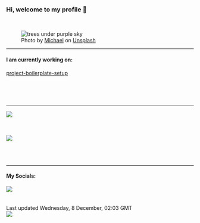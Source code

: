 <h3>Hi, welcome to my profile 👋</h3>

<br />
<figure>
  <img
    src="https://images.unsplash.com/photo-1532230592347-3aed07f8e6e8?crop=entropy&cs=tinysrgb&fit=max&fm=jpg&ixid=MnwyNzQ3MDB8MHwxfHJhbmRvbXx8fHx8fHx8fDE2Mzg5MjQ1NDk&ixlib=rb-1.2.1&q=80&w=1080&auto=format"
    alt="trees under purple sky" 
  />
  <figcaption>Photo by <a
    href="https://unsplash.com/@michael75?utm_source=Profile%20readme&utm_medium=referral">Michael</a> on <a
    href="https://unsplash.com/?utm_source=Profile%20readme&utm_medium=referral">Unsplash</a></figcaption>
</figure>


<hr />
<h4>I am currently working on:</h4>
<a href="https://github.com/ShaneLucy/project-boilerplate-setup">project-boilerplate-setup</a>

<br /><br /><br />

<hr />
<img
  src="https://github-readme-stats.vercel.app/api?username=shanelucy&show_icons=true&theme=calm"
/>
<br /><br /><br />

<img 
  src="https://github-readme-stats.vercel.app/api/top-langs/?username=shanelucy&theme=calm"
/>
<br /><br /><br /><br />
<hr />
<h4>My Socials:</h4>
<a href="https://uk.linkedin.com/in/shane-lucy-4735b616a">
  <img
    src="https://img.shields.io/badge/linkedin%20-%230077B5.svg?&style=for-the-badge&logo=linkedin&logoColor=white"
  />
</a>
<br /><br /><br />
Last updated Wednesday, 8 December, 02:03 GMT
<br />
<img
  src="https://github.com/ShaneLucy/ShaneLucy/workflows/README%20build/badge.svg"
/>
